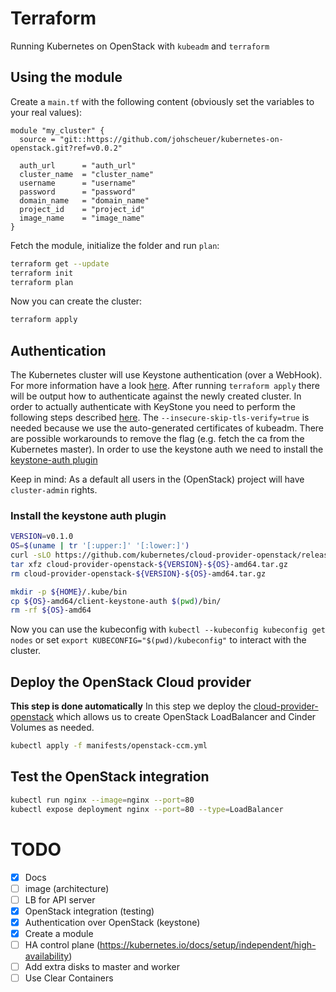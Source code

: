 # Terraform

Running Kubernetes on OpenStack with `kubeadm` and `terraform`

## Using the module

Create a `main.tf` with the following content (obviously set the variables to your real values):

```hcl
module "my_cluster" {
  source = "git::https://github.com/johscheuer/kubernetes-on-openstack.git?ref=v0.0.2"

  auth_url      = "auth_url"
  cluster_name  = "cluster_name"
  username      = "username"
  password      = "password"
  domain_name   = "domain_name"
  project_id    = "project_id"
  image_name    = "image_name"
}
```

Fetch the module, initialize the folder and run `plan`:

```bash
terraform get --update
terraform init
terraform plan
```

Now you can create the cluster:

```bash
terraform apply
```

## Authentication

The Kubernetes cluster will use Keystone authentication (over a WebHook). For more information have a look [here](https://github.com/dims/openstack-cloud-controller-manager/blob/master/docs/using-keystone-webhook-authenticator-and-authorizer.md). After running `terraform apply` there will be output how to authenticate against the newly created cluster. In order to actually authenticate with KeyStone you need to perform the following steps described [here](https://github.com/dims/openstack-cloud-controller-manager/blob/master/docs/using-keystone-webhook-authenticator-and-authorizer.md#k8s-kubectl-client-configuration). The `--insecure-skip-tls-verify=true` is needed because we use the auto-generated certificates of kubeadm. There are possible workarounds to remove the flag (e.g. fetch the ca from the Kubernetes master). In order to use the keystone auth we need to install the [keystone-auth plugin](https://github.com/kubernetes/cloud-provider-openstack/blob/master/docs/using-client-keystone-auth.md)

Keep in mind: As a default all users in the (OpenStack) project will have `cluster-admin` rights.

### Install the keystone auth plugin

```bash
VERSION=v0.1.0
OS=$(uname | tr '[:upper:]' '[:lower:]')
curl -sLO https://github.com/kubernetes/cloud-provider-openstack/releases/download/${VERSION}/cloud-provider-openstack-${VERSION}-${OS}-amd64.tar.gz
tar xfz cloud-provider-openstack-${VERSION}-${OS}-amd64.tar.gz
rm cloud-provider-openstack-${VERSION}-${OS}-amd64.tar.gz

mkdir -p ${HOME}/.kube/bin
cp ${OS}-amd64/client-keystone-auth $(pwd)/bin/
rm -rf ${OS}-amd64
```

Now you can use the kubeconfig with `kubectl --kubeconfig kubeconfig get nodes` or set `export KUBECONFIG="$(pwd)/kubeconfig"` to interact with the cluster.

## Deploy the OpenStack Cloud provider

**This step is done automatically** In this step we deploy the [cloud-provider-openstack](https://github.com/kubernetes/cloud-provider-openstack) which allows us to create OpenStack LoadBalancer and Cinder Volumes as needed.

```bash
kubectl apply -f manifests/openstack-ccm.yml
```

## Test the OpenStack integration

```bash
kubectl run nginx --image=nginx --port=80
kubectl expose deployment nginx --port=80 --type=LoadBalancer
```

# TODO

- [x] Docs
- [ ] image (architecture)
- [ ] LB for API server
- [x] OpenStack integration (testing)
- [x] Authentication over OpenStack (keystone)
- [x] Create a module
- [ ] HA control plane (<https://kubernetes.io/docs/setup/independent/high-availability>)
- [ ] Add extra disks to master and worker
- [ ] Use Clear Containers
